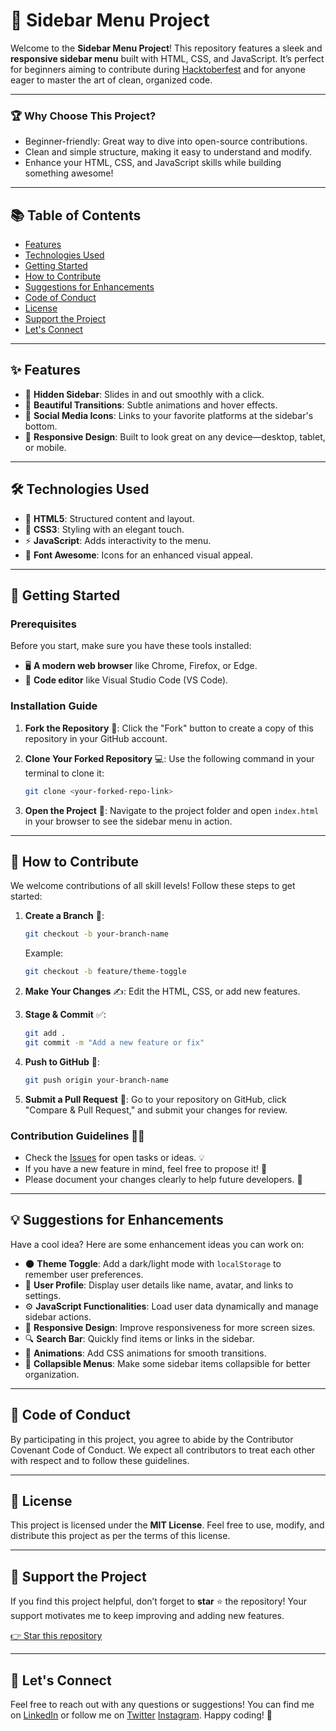 
# 🎨 **Sidebar Menu Project**

Welcome to the **Sidebar Menu Project**! This repository features a sleek and **responsive sidebar menu** built with HTML, CSS, and JavaScript. It’s perfect for beginners aiming to contribute during [Hacktoberfest](https://hacktoberfest.com/) and for anyone eager to master the art of clean, organized code.

---

### 🏆 **Why Choose This Project?**

- Beginner-friendly: Great way to dive into open-source contributions.
- Clean and simple structure, making it easy to understand and modify.
- Enhance your HTML, CSS, and JavaScript skills while building something awesome!

---

## 📚 **Table of Contents**
- [Features](#features)
- [Technologies Used](#technologies-used)
- [Getting Started](#getting-started)
- [How to Contribute](#how-to-contribute)
- [Suggestions for Enhancements](#suggestions-for-enhancements)
- [Code of Conduct](#code-of-conduct)
- [License](#license)
- [Support the Project](#support-the-project)
- [Let's Connect](#lets-connect)

---

## ✨ **Features**

- 🎯 **Hidden Sidebar**: Slides in and out smoothly with a click.
- 💫 **Beautiful Transitions**: Subtle animations and hover effects.
- 🔗 **Social Media Icons**: Links to your favorite platforms at the sidebar's bottom.
- 📲 **Responsive Design**: Built to look great on any device—desktop, tablet, or mobile.

---

## 🛠️ **Technologies Used**

- 🔧 **HTML5**: Structured content and layout.
- 🎨 **CSS3**: Styling with an elegant touch.
- ⚡ **JavaScript**: Adds interactivity to the menu.
- 🌟 **Font Awesome**: Icons for an enhanced visual appeal.

---

## 🚀 **Getting Started**

### **Prerequisites**

Before you start, make sure you have these tools installed:

- 🖥️ **A modern web browser** like Chrome, Firefox, or Edge.
- 📝 **Code editor** like Visual Studio Code (VS Code).

### **Installation Guide**

1. **Fork the Repository** 🍴: Click the "Fork" button to create a copy of this repository in your GitHub account.
2. **Clone Your Forked Repository** 💻: Use the following command in your terminal to clone it:

   ```bash
   git clone <your-forked-repo-link>
   ```

3. **Open the Project** 🚀: Navigate to the project folder and open `index.html` in your browser to see the sidebar menu in action.

---

## 🤝 **How to Contribute**

We welcome contributions of all skill levels! Follow these steps to get started:

1. **Create a Branch** 🌿:

   ```bash
   git checkout -b your-branch-name
   ```

   Example:

   ```bash
   git checkout -b feature/theme-toggle
   ```

2. **Make Your Changes** ✍️: Edit the HTML, CSS, or add new features.
3. **Stage & Commit** ✅:

   ```bash
   git add .
   git commit -m "Add a new feature or fix"
   ```

4. **Push to GitHub** 🚀:

   ```bash
   git push origin your-branch-name
   ```

5. **Submit a Pull Request** 🔄: Go to your repository on GitHub, click "Compare & Pull Request," and submit your changes for review.

### **Contribution Guidelines** 📜🤗
- Check the [Issues](https://github.com/Abhilash107/Sidebar/issues) for open tasks or ideas. 💡
- If you have a new feature in mind, feel free to propose it! 💭
- Please document your changes clearly to help future developers. 📝

---

## 💡 **Suggestions for Enhancements**

Have a cool idea? Here are some enhancement ideas you can work on:

- 🌑 **Theme Toggle**: Add a dark/light mode with `localStorage` to remember user preferences.
- 👤 **User Profile**: Display user details like name, avatar, and links to settings.
- ⚙️ **JavaScript Functionalities**: Load user data dynamically and manage sidebar actions.
- 📐 **Responsive Design**: Improve responsiveness for more screen sizes.
- 🔍 **Search Bar**: Quickly find items or links in the sidebar.
- 🎥 **Animations**: Add CSS animations for smooth transitions.
- 📂 **Collapsible Menus**: Make some sidebar items collapsible for better organization.

---

## 📝 **Code of Conduct**

By participating in this project, you agree to abide by the Contributor Covenant Code of Conduct. We expect all contributors to treat each other with respect and to follow these guidelines.

---

## 📜 **License**

This project is licensed under the **MIT License**. Feel free to use, modify, and distribute this project as per the terms of this license.

---

## 🌟 **Support the Project**

If you find this project helpful, don’t forget to **star** ⭐ the repository! Your support motivates me to keep improving and adding new features.

[👉 Star this repository](https://github.com/Abhilash107/sidebar)

---

## 👋 **Let's Connect**

Feel free to reach out with any questions or suggestions! You can find me on [LinkedIn](https://linkedin.com/in/abhilash107) or follow me on [Twitter](https://x.com/@AbhilashMi73503) [Instagram](https://instagram.com/me_nobody107).
 Happy coding! 🎉
